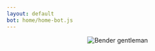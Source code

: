 ```yaml
---
layout: default
bot: home/home-bot.js
---
```

<p style="text-align: center">
<img alt="Bender gentleman" title="Bender gentleman" src="/assets/img/ezgif.com-video-to-gif.gif" style= "margin: auto">
</p>


<div class="botui-app-container" id="home-demo">
    <bot-ui></bot-ui>
</div>
